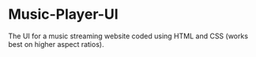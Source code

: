 # Music-Player-UI
The UI for a music streaming website coded using HTML and CSS (works best on higher aspect ratios).

